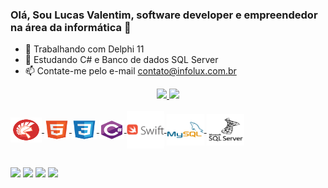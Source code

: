 ### Olá, Sou Lucas Valentim, software developer e empreendedor na área da informática 👋

- 🔭 Trabalhando com Delphi 11
- 🌱 Estudando C# e Banco de dados SQL Server
- 📫 Contate-me pelo e-mail contato@infolux.com.br

<div align="center">
<a href="https://www.infolux.com.br">
<img height="140em" src="https://github-readme-stats.vercel.app/api?username=lucvalentimdev&show_icons=true&theme=dark&include_all_commits=true&count_private=true"/>
<img height="110em" src="https://github-readme-stats.vercel.app/api/top-langs/?username=lucvalentimdev&layout=compact&langs_count=7&theme=dark"/>

</div>

<div style="display: inline_block"><br>

<img align="center" alt="Luc-Delphi" height="40" width="50" src="https://raw.githubusercontent.com/lucvalentimdev/lucvalentimdev/main/icons_luc/icons8-delphi-ide.svg">
<img align="center" alt="Luc-HTML" height="30" width="40" src="https://raw.githubusercontent.com/devicons/devicon/master/icons/html5/html5-original.svg">
<img align="center" alt="Luc-CSS" height="30" width="40" src="https://raw.githubusercontent.com/devicons/devicon/master/icons/css3/css3-original.svg">
<img align="center" alt="Luc-Csharp" height="30" width="40" src="https://raw.githubusercontent.com/devicons/devicon/master/icons/csharp/csharp-original.svg">
<img align="center" alt="Luc-Swift" height="60" width="60" src="https://raw.githubusercontent.com/devicons/devicon/master/icons/swift/swift-original-wordmark.svg">
<img align="center" alt="Luc-MySql" height="50" width="60" src="https://raw.githubusercontent.com/devicons/devicon/master/icons/mysql/mysql-original-wordmark.svg">
<img align="center" alt="Luc-SQL" height="50" width="60" src="https://raw.githubusercontent.com/devicons/devicon/master/icons/microsoftsqlserver/microsoftsqlserver-plain-wordmark.svg">
          
 ##
 
<div> 
<a href="https://instagram.com/lucasvalentim94" target="_blank"><img src="https://img.shields.io/badge/-Instagram-%23E4405F?style=for-the-badge&logo=instagram&logoColor=white" target="_blank"></a>
<a href="https://discord.gg/Valentim#4507" target="_blank"><img src="https://img.shields.io/badge/Discord-7289DA?style=for-the-badge&logo=discord&logoColor=white" target="_blank"></a> 
<a href = "mailto:contato@infolux.com.br"><img src="https://img.shields.io/badge/-Gmail-%23333?style=for-the-badge&logo=gmail&logoColor=white" target="_blank"></a>
  <a href="https://www.linkedin.com/in/lucas-valentim94" target="_blank"><img src="https://img.shields.io/badge/-LinkedIn-%230077B5?style=for-the-badge&logo=linkedin&logoColor=white" target="_blank"></a> 
   
</div>


